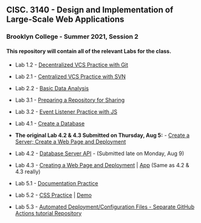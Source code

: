 ## CISC. 3140 - Design and Implementation of Large-Scale Web Applications

### Brooklyn College - Summer 2021, Session 2

#### This repository will contain all of the relevant Labs for the class.



* Lab 1.2 - [Decentralized VCS Practice with Git](https://github.com/Mordyfier/CISC3140/tree/master/Lab%201.2)

* Lab 2.1 - [Centralized VCS Practice with SVN](https://github.com/Mordyfier/CISC3140/tree/master/Lab%202.1)

* Lab 2.2 - [Basic Data Analysis](https://github.com/Mordyfier/CISC3140/tree/master/Lab%202.2)

* Lab 3.1 - [Preparing a Repository for Sharing](https://github.com/Mordyfier/CISC3140/tree/master/Lab%203.1)

* Lab 3.2 - [Event Listener Practice with JS](https://github.com/Mordyfier/CISC3140/tree/master/Lab%203.2)

* Lab 4.1 - [Create a Database](https://github.com/Mordyfier/CISC3140/tree/master/Lab%204.1)

* **The original Lab 4.2 & 4.3 Submitted on Thursday, Aug 5:** - [Create a Server; Create a Web Page and Deployment](https://github.com/Mordyfier/CISC3140/tree/develop/Lab%204.2%20and%204.3)

* Lab 4.2 - [Database Server API](https://github.com/Mordyfier/CISC3140/tree/master/Lab%204.2) - (Submitted late on Monday, Aug 9)

* Lab 4.3 - [Creating a Web Page and Deployment](https://github.com/Mordyfier/CISC3140/tree/master/Lab%204.3) | [App](https://moviedb-3140.herokuapp.com/) (Same as 4.2 & 4.3 really)

* Lab 5.1 - [Documentation Practice](https://github.com/Mordyfier/CISC3140/tree/master/Lab%205.1)

* Lab 5.2 - [CSS Practice](https://github.com/Mordyfier/CISC3140/tree/master/Lab%205.2)  | [Demo](https://mordyfier.github.io/CISC3140/)

* Lab 5.3 - [Automated Deployment/Configuration Files - Separate GitHub Actions tutorial Repository](https://github.com/Mordyfier/hello-github-actions)
